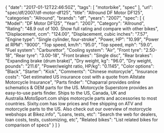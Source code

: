 {
    "date": "2017-01-12T22:46:50Z",
    "tags": [
        "motorbike",
        "spec"
    ],
    "url": "spec\/df\/2007\/df-motor-df125",
    "title": "Allround DF Motor DF125",
    "categories": "Allround",
    "brands": "df",
    "years": "2007",
    "spec": [
        {
            "Model": "DF Motor DF125",
            "Year": "2007",
            "Category": "Allround",
            "Rating": "48.9 out of 100. Show full rating and compare with other bikes",
            "Displacement, ccm": "124.00",
            "Displacement, cubic inches": "7.57",
            "Engine type": "Single cylinder, four-stroke",
            "Power, HP": "10.99",
            "Power at RPM": "9000",
            "Top speed, km\/h": "95.0",
            "Top speed, mph": "59.0",
            "Fuel system": "Carburettor",
            "Cooling system": "Air",
            "Front tyre": "2.50-18",
            "Rear tyre": "3.00-18",
            "Front brakes": "Single disc",
            "Rear brakes": "Expanding brake (drum brake)",
            "Dry weight, kg": "96.0",
            "Dry weight, pounds": "211.6",
            "Power\/weight ratio, HP\/kg": "0.1145",
            "Color options": "Black",
            "Starter": "Kick",
            "Comments": "Chinese motorcycle",
            "Insurance costs": "Get estimated US insurance cost with a quote from Allstate Motorcycle Insurance",
            "Parts finder": "Chaparral provides online schematics & OEM parts for the US.   Motorcycle Superstore provides an easy-to-use parts finder. Ships to the US, Canada, UK and Australia.MotoSport.com ships motorcycle parts and accessories to most countries.    Sixity.com has low prices and free shipping on ATV and motorcycle parts to the US. Also check out our overview of motorcycle webshops at Bikez.info",
            "Loans, tests, etc": "Search the web for dealers, loan costs, tests, customizing, etc",
            "Related bikes": "List related bikes for comparison of specs"
        }
    ]
}